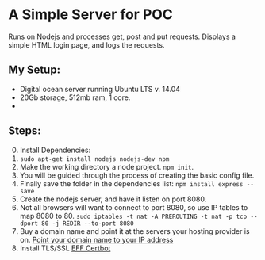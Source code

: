 # A Simple Server for POC
Runs on Nodejs and processes get, post and put requests. Displays a simple HTML login page, and logs the requests.

## My Setup:
* Digital ocean server running Ubuntu LTS v. 14.04
* 20Gb storage, 512mb ram, 1 core.
* 

## Steps: 
0. Install Dependencies: 
  0. ``sudo apt-get install nodejs nodejs-dev npm``
  1. Make the working directory a node project. ``npm init``. 
  2. You will be guided through the process of creating the basic config file. 
  3. Finally save the folder in the dependencies list: ``npm install express --save``
1. Create the nodejs server, and have it listen on port 8080.
2. Not all browsers will want to connect to port 8080, so use IP tables to map 8080 to 80. ``sudo iptables -t nat -A PREROUTING -t nat -p tcp --dport 80 -j REDIR --to-port 8080``
3. Buy a domain name and point it at the servers your hosting provider is on. [Point your domain name to your IP address](https://www.digitalocean.com/community/tutorials/how-to-set-up-a-host-name-with-digitalocean)
4. Install TLS/SSL [EFF Certbot](https://certbot.eff.org/#ubuntutrusty-other)
